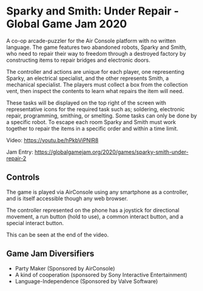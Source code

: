 # Sparky and Smith: Under Repair - Global Game Jam 2020
A co-op arcade-puzzler for the Air Console platform with no written language. The game features two abandoned robots, Sparky and Smith, who need to repair their way to freedom through a destroyed factory by constructing items to repair bridges and electronic doors. 

The controller and actions are unique for each player, one representing Sparky, an electrical specialist, and the other represents Smith, a mechanical specialist. The players must collect a box from the collection vent, then inspect the contents to learn what repairs the item will need. 

These tasks will be displayed on the top right of the screen with representative icons for the required task such as; soldering, electronic repair, programming, smithing, or smelting. Some tasks can only be done by a specific robot. To escape each room Sparky and Smith must work together to repair the items in a specific order and within a time limit.

Video: https://youtu.be/hPkbViPNlR8

Jam Entry: https://globalgamejam.org/2020/games/sparky-smith-under-repair-2 

## Controls
The game is played via AirConsole using any smartphone as a controller, and is itself accessible though any web browser. 

The controller represented on the phone has a joystick for directional movement, a run button (hold to use), a common interact button, and a special interact button.

This can be seen at the end of the video.

## Game Jam Diversifiers
- Party Maker (Sponsored by AirConsole)
- A kind of cooperation (sponsored by Sony Interactive Entertainment)
- Language-Independence (Sponsored by Valve Software)
